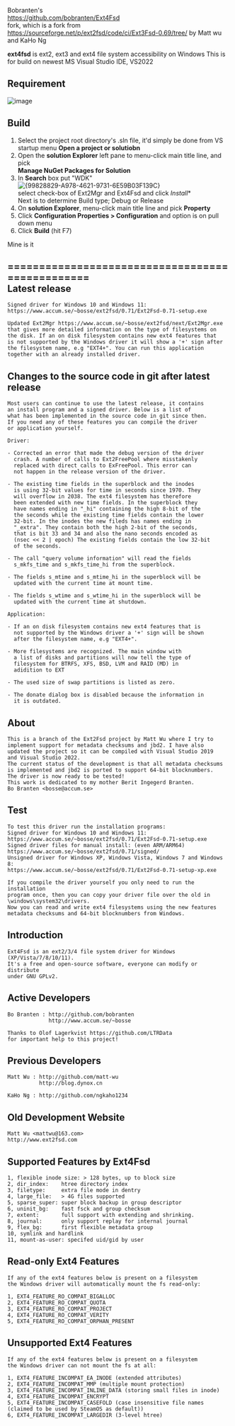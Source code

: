 Bobranten's   
https://github.com/bobranten/Ext4Fsd   
fork, which is a fork from https://sourceforge.net/p/ext2fsd/code/ci/Ext3Fsd-0.69/tree/ by Matt wu and KaHo Ng    

   
**ext4fsd** is ext2, ext3 and ext4 file system accessibility on Windows
This is for build on newest MS Visual Studio IDE, VS2022

Requirement
-----------
![image](https://github.com/user-attachments/assets/5077b800-df2d-4b51-a993-818c2911d332)


Build
-----
1. Select the project root directory's .sln file, it'd simply be done from VS startup menu
   **Open a project or solutiobn**
2. Open the **solution Explorer** left pane to menu-click main title line, and pick   
   **Manage NuGet Packages for Solution**
3. In **Search** box put "WDK"
   ![{99828829-A978-4621-9731-6E59B03F139C}](https://github.com/user-attachments/assets/c8ed7e62-2e78-4120-a7ca-98a0514b837e)   
   select check-box of Ext2Mgr and Ext4Fsd and click *Install**   
   Next is to determine Build type; Debug or Release
5. On **solution Explorer**, menu-click main title line and pick **Property**
6. Click **Configuration Properties > Configuration** and option is on pull down menu
7. Click **Build** (hit F7)   

Mine is it   


================================================   
Latest release
--------------

    Signed driver for Windows 10 and Windows 11:
    https://www.accum.se/~bosse/ext2fsd/0.71/Ext2Fsd-0.71-setup.exe

    Updated Ext2Mgr https://www.accum.se/~bosse/ext2fsd/next/Ext2Mgr.exe
    that gives more detailed information on the type of filesystems on
    the disk. If an on disk filesystem contains new ext4 features that
    is not supported by the Windows driver it will show a '+' sign after
    the filesystem name, e.g "EXT4+". You can run this application
    together with an already installed driver.


Changes to the source code in git after latest release
------------------------------------------------------

    Most users can continue to use the latest release, it contains
    an install program and a signed driver. Below is a list of
    what has been implemented in the source code in git since then.
    If you need any of these features you can compile the driver
    or application yourself.

    Driver:

    - Corrected an error that made the debug version of the driver
      crash. A number of calls to Ext2FreePool where misstakenly
      replaced with direct calls to ExFreePool. This error can
      not happen in the release version of the driver.

    - The existing time fields in the superblock and the inodes
      is using 32-bit values for time in seconds since 1970. They
      will overflow in 2038. The ext4 filesystem has therefore
      been extended with new time fields. In the superblock they
      have names ending in "_hi" containing the high 8-bit of the
      the seconds while the existing time fields contain the lower
      32-bit. In the inodes the new fileds has names ending in
      "_extra". They contain both the high 2-bit of the seconds,
      that is bit 33 and 34 and also the nano seconds encoded as
      (nsec << 2 | epoch) The existing fields contain the low 32-bit
      of the seconds.

    - The call "query volume information" will read the fields
      s_mkfs_time and s_mkfs_time_hi from the superblock.

    - The fields s_mtime and s_mtime_hi in the superblock will be
      updated with the current time at mount time.

    - The fields s_wtime and s_wtime_hi in the superblock will be
      updated with the current time at shutdown.

    Application:

    - If an on disk filesystem contains new ext4 features that is
      not supported by the Windows driver a '+' sign will be shown
      after the filesystem name, e.g "EXT4+".

    - More filesystems are recognized. The main window with
      a list of disks and partitions will now tell the type of
      filesystem for BTRFS, XFS, BSD, LVM and RAID (MD) in
      adidition to EXT

    - The used size of swap partitions is listed as zero.

    - The donate dialog box is disabled because the information in
      it is outdated.


About
-----

    This is a branch of the Ext2Fsd project by Matt Wu where I try to
    implement support for metadata checksums and jbd2. I have also
    updated the project so it can be compiled with Visual Studio 2019
    and Visual Studio 2022.
    The current status of the development is that all metadata checksums
    is implemented and jbd2 is ported to support 64-bit blocknumbers.
    The driver is now ready to be tested!
    This work is dedicated to my mother Berit Ingegerd Branten.
    Bo Branten <bosse@accum.se>


Test
----

    To test this driver run the installation programs:
    Signed driver for Windows 10 and Windows 11:
    https://www.accum.se/~bosse/ext2fsd/0.71/Ext2Fsd-0.71-setup.exe
    Signed driver files for manual install: (even ARM/ARM64)
    https://www.accum.se/~bosse/ext2fsd/0.71/signed/
    Unsigned driver for Windows XP, Windows Vista, Windows 7 and Windows 8:
    https://www.accum.se/~bosse/ext2fsd/0.71/Ext2Fsd-0.71-setup-xp.exe

    If you compile the driver yourself you only need to run the installation
    program once, then you can copy your driver file over the old in
    \windows\system32\drivers.
    Now you can read and write ext4 filesystems using the new features
    metadata checksums and 64-bit blocknumbers from Windows.


Introduction
------------

    Ext4Fsd is an ext2/3/4 file system driver for Windows (XP/Vista/7/8/10/11).
    It's a free and open-source software, everyone can modify or distribute
    under GNU GPLv2.


Active Developers
-----------------

    Bo Branten : http://github.com/bobranten
                 http://www.accum.se/~bosse

    Thanks to Olof Lagerkvist https://github.com/LTRData
    for important help to this project!


Previous Developers
-------------------

    Matt Wu : http://github.com/matt-wu
              http://blog.dynox.cn

    KaHo Ng : http://github.com/ngkaho1234


Old Development Website
-----------------------

    Matt Wu <mattwu@163.com>
    http://www.ext2fsd.com


Supported Features by Ext4Fsd
-----------------------------

    1, flexible inode size: > 128 bytes, up to block size
    2, dir_index:    htree directory index
    3, filetype:     extra file mode in dentry
    4, large_file:   > 4G files supported
    5, sparse_super: super block backup in group descriptor
    6, uninit_bg:    fast fsck and group checksum
    7, extent:       full support with extending and shrinking.
    8, journal:      only support replay for internal journal
    9, flex_bg:      first flexible metadata group
    10, symlink and hardlink
    11, mount-as-user: specifed uid/gid by user


Read-only Ext4 Features
-----------------------

    If any of the ext4 features below is present on a filesystem
    the Windows driver will automatically mount the fs read-only:

    1, EXT4_FEATURE_RO_COMPAT_BIGALLOC
    2, EXT4_FEATURE_RO_COMPAT_QUOTA
    3, EXT4_FEATURE_RO_COMPAT_PROJECT
    4, EXT4_FEATURE_RO_COMPAT_VERITY
    5, EXT4_FEATURE_RO_COMPAT_ORPHAN_PRESENT


Unsupported Ext4 Features
---------------------------

    If any of the ext4 features below is present on a filesystem
    the Windows driver can not mount the fs at all:

    1, EXT4_FEATURE_INCOMPAT_EA_INODE (extended attributes)
    2, EXT4_FEATURE_INCOMPAT_MMP (multiple mount protection)
    3, EXT4_FEATURE_INCOMPAT_INLINE_DATA (storing small files in inode)
    4, EXT4_FEATURE_INCOMPAT_ENCRYPT
    5, EXT4_FEATURE_INCOMPAT_CASEFOLD (case insensitive file names (claimed to be used by SteamOS as default))
    6, EXT4_FEATURE_INCOMPAT_LARGEDIR (3-level htree)
